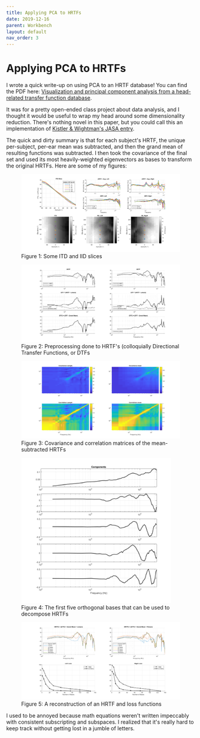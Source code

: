 ```yaml
---
title: Applying PCA to HRTFs
date: 2019-12-16
parent: Workbench
layout: default
nav_order: 3
---
```


# Applying PCA to HRTFs

I wrote a quick write-up on using PCA to an HRTF database! You can find the PDF here: [Visualization and principal component analysis from a head-related transfer function database](https://github.com/alextongue/alextongue.github.io/blob/master/workbench/resources/Tung_HRTFPCA.pdf).

It was for a pretty open-ended class project about data analysis, and I thought it would be useful to wrap my head around some dimensionality reduction. There's nothing novel in this paper, but you could call this an implementation of [Kistler & Wightman's JASA entry](https://doi.org/10.1121/1.402444).

The quick and dirty summary is that for each subject's HRTF, the unique per-subject, per-ear mean was subtracted, and then the grand mean of resulting functions was subtracted. I then took the covariance of the final set and used its most heavily-weighted eigenvectors as bases to transform the original HRTFs. Here are some of my figures:

<figure>
  <img src="https://github.com/alextongue/alextongue.github.io/blob/master/workbench/resources/hrtfpca/itd_iid.png?raw=true">
  <figcaption> Figure 1: Some ITD and IID slices</figcaption>
</figure>
  
<figure>
  <img src="https://github.com/alextongue/alextongue.github.io/blob/master/workbench/resources/hrtfpca/hrtf_dtf.png?raw=true">
  <figcaption> Figure 2: Preprocessing done to HRTF's (colloquially Directional Transfer Functions, or DTFs</figcaption>
</figure>

<figure>
  <img src="https://github.com/alextongue/alextongue.github.io/blob/master/workbench/resources/hrtfpca/covar_corre.png?raw=true">
  <figcaption>Figure 3: Covariance and correlation matrices of the mean-subtracted HRTFs</figcaption>
</figure>

<figure>
    <img src="https://github.com/alextongue/alextongue.github.io/blob/master/workbench/resources/hrtfpca/components.png?raw=true" width="400">
  <figcaption>Figure 4: The first five orthogonal bases that can be used to decompose HRTFs</figcaption>
</figure>

<figure>
  <img src="https://github.com/alextongue/alextongue.github.io/blob/master/workbench/resources/hrtfpca/hrtf2_loss.png?raw=true">
  <figcaption>Figure 5: A reconstruction of an HRTF and loss functions</figcaption>
</figure>


I used to be annoyed because math equations weren't written impeccably with consistent subscripting and subspaces. I realized that it's really hard to keep track without getting lost in a jumble of letters.